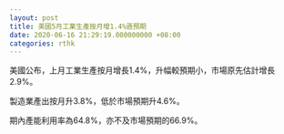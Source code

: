 ```yaml
---
layout: post
title: 美國5月工業生產按月增1.4%遜預期
date: 2020-06-16 21:29:19.000000000 +08:00
categories: rthk
---
```


美國公布，上月工業生產按月增長1.4%，升幅較預期小，市場原先估計增長2.9%。

製造業產出按月升3.8%，低於市場預期升4.6%。

期內產能利用率為64.8%，亦不及市場預期的66.9%。
